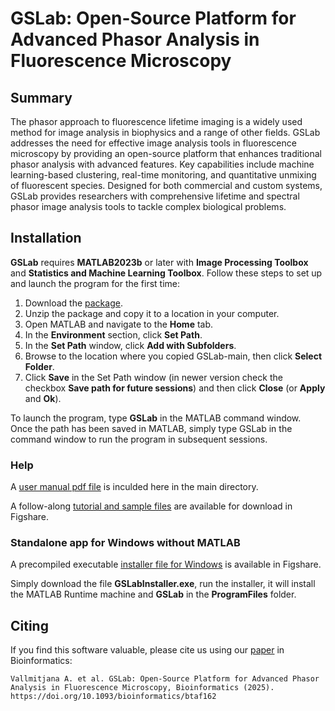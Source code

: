 # GSLab: Open-Source Platform for Advanced Phasor Analysis in Fluorescence Microscopy

## Summary

The phasor approach to fluorescence lifetime imaging is a widely used method for image analysis in biophysics and a range of other fields. GSLab addresses the need for effective image analysis tools in fluorescence microscopy by providing an open-source platform that enhances traditional phasor analysis with advanced features. Key capabilities include machine learning-based clustering, real-time monitoring, and quantitative unmixing of fluorescent species. Designed for both commercial and custom systems, GSLab provides researchers with comprehensive lifetime and spectral phasor image analysis tools to tackle complex biological problems.

## Installation

**GSLab** requires **MATLAB2023b** or later with **Image Processing Toolbox** and **Statistics and Machine Learning Toolbox**. Follow these steps to set up and launch the program for the first time:
1.  Download the [package](https://github.com/AlexVallmitjana/GSLab/archive/refs/heads/main.zip).
2.  Unzip the package and copy it to a location in your computer.
3.	Open MATLAB and navigate to the **Home** tab.
4.	In the **Environment** section, click **Set Path**.
5.	In the **Set Path** window, click **Add with Subfolders**.
6.	Browse to the location where you copied GSLab-main, then click **Select Folder**.
7.	Click **Save** in the Set Path window  (in newer version check the checkbox **Save path for future sessions**) and then click **Close** (or **Apply** and **Ok**).
  
To launch the program, type **GSLab** in the MATLAB command window.  
Once the path has been saved in MATLAB, simply type GSLab in the command window to run the program in subsequent sessions.

### Help

A [user manual pdf file](GSLab_Manual.pdf) is inculded here in the main directory. 

A follow-along [tutorial and sample files](https://doi.org/10.6084/m9.figshare.28067108) are available for download in Figshare.

### Standalone app for Windows without MATLAB

A precompiled executable [installer file for Windows](https://doi.org/10.6084/m9.figshare.28655276) is available in Figshare.

Simply download the file **GSLabInstaller.exe**, run the installer, it will install the MATLAB Runtime machine and **GSLab** in the **ProgramFiles** folder. 


## Citing
If you find this software valuable, please cite us using our [paper](https://doi.org/10.1093/bioinformatics/btaf162) in Bioinformatics:
```
Vallmitjana A. et al. GSLab: Open-Source Platform for Advanced Phasor Analysis in Fluorescence Microscopy, Bioinformatics (2025). https://doi.org/10.1093/bioinformatics/btaf162
```
